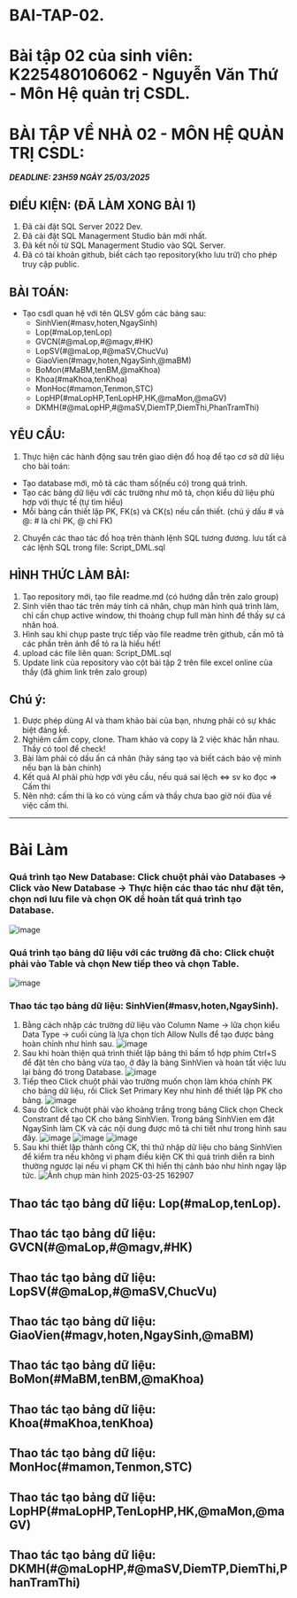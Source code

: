 # BAI-TAP-02.

# Bài tập 02 của sinh viên: K225480106062 - Nguyễn Văn Thứ - Môn Hệ quản trị CSDL.

# BÀI TẬP VỀ NHÀ 02 - MÔN HỆ QUẢN TRỊ CSDL:

***DEADLINE: 23H59 NGÀY 25/03/2025***

## ĐIỀU KIỆN: (ĐÃ LÀM XONG BÀI 1)
1. Đã cài đặt SQL Server 2022 Dev.
2. Đã cài đặt SQL Managerment Studio bản mới nhất.
3. Đã kết nối từ SQL Managerment Studio vào SQL Server.
4. Đã có tài khoản github, biết cách tạo repository(kho lưu trữ) cho phép truy cập public.

## BÀI TOÁN:
- Tạo csdl quan hệ với tên QLSV gồm các bảng sau:
  + SinhVien(#masv,hoten,NgaySinh)
  + Lop(#maLop,tenLop)
  + GVCN(#@maLop,#@magv,#HK)
  + LopSV(#@maLop,#@maSV,ChucVu)
  + GiaoVien(#magv,hoten,NgaySinh,@maBM)
  + BoMon(#MaBM,tenBM,@maKhoa)
  + Khoa(#maKhoa,tenKhoa)
  + MonHoc(#mamon,Tenmon,STC)
  + LopHP(#maLopHP,TenLopHP,HK,@maMon,@maGV)
  + DKMH(#@maLopHP,#@maSV,DiemTP,DiemThi,PhanTramThi)

## YÊU CẦU:
1. Thực hiện các hành động sau trên giao diện đồ hoạ để tạo cơ sở dữ liệu cho bài toán:
  + Tạo database mới, mô tả các tham số(nếu có) trong quá trình.
  + Tạo các bảng dữ liệu với các trường như mô tả, chọn kiểu dữ liệu phù hợp với thực tế (tự tìm hiểu)
  + Mỗi bảng cần thiết lập PK, FK(s) và CK(s) nếu cần thiết. (chú ý dấu # và @: # là chỉ PK, @ chỉ FK)
2. Chuyển các thao tác đồ hoạ trên thành lệnh SQL tương đương. lưu tất cả các lệnh SQL trong file: Script_DML.sql


## HÌNH THỨC LÀM BÀI:
1. Tạo repository mới, tạo file readme.md (có hướng dẫn trên zalo group)
2. Sinh viên thao tác trên máy tính cá nhân, chụp màn hình quá trình làm, chỉ cần chụp active window, thi thoảng chụp full màn hình để thấy sự cá nhân hoá.
3. Hình sau khi chụp paste trực tiếp vào file readme trên github, cần mô tả các phần trên ảnh để tỏ ra là hiểu hết!
4. upload các file liên quan: Script_DML.sql
5. Update link của repository vào cột bài tập 2 trên file excel online của thầy (đã ghim link trên zalo group)

## Chú ý:
1. Được phép dùng AI và tham khảo bài của bạn, nhưng phải có sự khác biệt đáng kể.
2. Nghiêm cấm copy, clone. Tham khảo và copy là 2 việc khác hẳn nhau. Thầy có tool để check!
3. Bài làm phải có dấu ấn cá nhân (hãy sáng tạo và biết cách bảo vệ mình nếu bạn là bản chính)
4. Kết quả AI phải phù hợp với yêu cầu, nếu quá sai lệch <=> sv ko đọc => Cấm thi
5. Nên nhớ: cấm thi là ko có vùng cấm và thầy chưa bao giờ nói đùa về việc cấm thi.

_____

# Bài Làm

### Quá trình tạo New Database: Click chuột phải vào Databases -> Click vào New Database -> Thực hiện các thao tác như đặt tên, chọn nơi lưu file và chọn OK dể hoàn tất quá trình tạo Database.
![image](https://github.com/user-attachments/assets/dd826aed-e2f9-47bf-9cca-c0c458323db8)

### Quá trình tạo bảng dữ liệu với các trường đã cho: Click chuột phải vào Table và chọn New tiếp theo và chọn Table.
![image](https://github.com/user-attachments/assets/0d98fc73-69b5-4c5a-842f-ea8ac5d1ea65)

### Thao tác tạo bảng dữ liệu: SinhVien(#masv,hoten,NgaySinh). 
1. Bằng cách nhập các trường dữ liệu vào Column Name -> lữa chọn kiểu Data Type -> cuối cùng là lựa chọn tích Allow Nulls để tạo được bảng hoàn chỉnh như hình sau.
![image](https://github.com/user-attachments/assets/b532dc98-8c5d-43a0-a052-d14dd4047b98)
2. Sau khi hoàn thiện quá trình thiết lập bảng thì bấm tổ hợp phím Ctrl+S để đặt tên cho bảng vừa tạo, ở đây là bảng SinhVien và hoàn tất việc lưu lại bảng đó trong Database.
![image](https://github.com/user-attachments/assets/c995a820-6341-4935-8c5a-cb0414b09dc8)
3. Tiếp theo Click chuột phải vào trường muốn chọn làm khóa chính PK cho bảng dữ liệu, rồi Click Set Primary Key như hình để thiết lập PK cho bảng.
![image](https://github.com/user-attachments/assets/db8feb81-6c15-4754-bdc8-01428ec832fe)
4. Sau đó Click chuột phải vào khoảng trắng trong bảng Click chọn Check Constrant để tạo CK cho bảng SinhVien. Trong bảng SinhVien em đặt NgaySinh làm CK và các nội dung được mô tả chi tiết như trong hình sau đây.
![image](https://github.com/user-attachments/assets/ab5d1793-cde9-4e86-8ae2-dd3c16668331)
![image](https://github.com/user-attachments/assets/654440f8-24f6-4a03-9f3d-85abfadf078d)
![image](https://github.com/user-attachments/assets/61ecd3cd-5bf7-423a-a88b-1fd7c76d62e5)
5. Sau khi thiết lập thành công CK, thì thử nhập dữ liệu cho bảng SinhVien để kiểm tra nếu không vi phạm điều kiện CK thì quá trình diễn ra bình thường ngược lại nếu vi phạm CK thì hiển thị cảnh báo như hình ngay lập tức.
![Ảnh chụp màn hình 2025-03-25 162907](https://github.com/user-attachments/assets/8f4c64ce-86ca-4a5b-9437-c997c7e79398)


## Thao tác tạo bảng dữ liệu: Lop(#maLop,tenLop).

## Thao tác tạo bảng dữ liệu: GVCN(#@maLop,#@magv,#HK)

## Thao tác tạo bảng dữ liệu: LopSV(#@maLop,#@maSV,ChucVu)

## Thao tác tạo bảng dữ liệu: GiaoVien(#magv,hoten,NgaySinh,@maBM)

## Thao tác tạo bảng dữ liệu: BoMon(#MaBM,tenBM,@maKhoa)

## Thao tác tạo bảng dữ liệu: Khoa(#maKhoa,tenKhoa)

## Thao tác tạo bảng dữ liệu: MonHoc(#mamon,Tenmon,STC)

## Thao tác tạo bảng dữ liệu: LopHP(#maLopHP,TenLopHP,HK,@maMon,@maGV)

## Thao tác tạo bảng dữ liệu: DKMH(#@maLopHP,#@maSV,DiemTP,DiemThi,PhanTramThi)

## 
